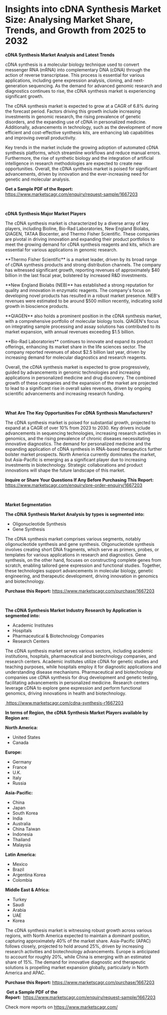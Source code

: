 <p><h1>Insights into cDNA Synthesis Market Size: Analysing Market Share, Trends, and Growth from 2025 to 2032</h1></p><p><strong>cDNA Synthesis Market Analysis and Latest Trends</strong></p>
<p><p>cDNA synthesis is a molecular biology technique used to convert messenger RNA (mRNA) into complementary DNA (cDNA) through the action of reverse transcriptase. This process is essential for various applications, including gene expression analysis, cloning, and next-generation sequencing. As the demand for advanced genomic research and diagnostics continues to rise, the cDNA synthesis market is experiencing significant growth.</p><p>The cDNA synthesis market is expected to grow at a CAGR of 6.8% during the forecast period. Factors driving this growth include increasing investments in genomic research, the rising prevalence of genetic disorders, and the expanding use of cDNA in personalized medicine. Additionally, advancements in technology, such as the development of more efficient and cost-effective synthesis kits, are enhancing lab capabilities and improving overall productivity.</p><p>Key trends in the market include the growing adoption of automated cDNA synthesis platforms, which streamline workflows and reduce manual errors. Furthermore, the rise of synthetic biology and the integration of artificial intelligence in research methodologies are expected to create new opportunities. Overall, the cDNA synthesis market is poised for significant advancements, driven by innovation and the ever-increasing need for genetic and molecular analysis.</p></p>
<p><strong>Get a Sample PDF of the Report:&nbsp;</strong> <a href="https://www.marketscagr.com/enquiry/request-sample/1667203?utm_campaign=3201&utm_medium=2&utm_source=Github&utm_content=ia&utm_term=06032025&utm_id=cdna-synthesis">https://www.marketscagr.com/enquiry/request-sample/1667203</a></p>
<p>&nbsp;</p>
<p><strong>cDNA Synthesis Major Market Players</strong></p>
<p><p>The cDNA synthesis market is characterized by a diverse array of key players, including Bioline, Bio-Rad Laboratories, New England Biolabs, QIAGEN, TATAA Biocenter, and Thermo Fisher Scientific. These companies are pivotal in driving innovation and expanding their product portfolios to meet the growing demand for cDNA synthesis reagents and kits, which are essential for various applications in genomic research.</p><p>**Thermo Fisher Scientific** is a market leader, driven by its broad range of cDNA synthesis products and strong distribution channels. The company has witnessed significant growth, reporting revenues of approximately $40 billion in the last fiscal year, bolstered by increased R&D investments.</p><p>**New England Biolabs (NEB)** has established a strong reputation for quality and innovation in enzymatic reagents. The company's focus on developing novel products has resulted in a robust market presence. NEB's revenues were estimated to be around $500 million recently, indicating solid growth in bioscience products.</p><p>**QIAGEN** also holds a prominent position in the cDNA synthesis market, with a comprehensive portfolio of molecular biology tools. QIAGEN's focus on integrating sample processing and assay solutions has contributed to its market expansion, with annual revenues exceeding $1.5 billion.</p><p>**Bio-Rad Laboratories** continues to innovate and expand its product offerings, enhancing its market share in the life sciences sector. The company reported revenues of about $2.5 billion last year, driven by increasing demand for molecular diagnostics and research reagents.</p><p>Overall, the cDNA synthesis market is expected to grow progressively, guided by advancements in genomic technologies and increasing applications in personalized medicine and drug discovery. The combined growth of these companies and the expansion of the market are projected to lead to a significant rise in overall sales revenues, driven by ongoing scientific advancements and increasing research funding.</p></p>
<p>&nbsp;</p>
<p><strong>What Are The Key Opportunities For cDNA Synthesis Manufacturers?</strong></p>
<p><p>The cDNA synthesis market is poised for substantial growth, projected to expand at a CAGR of over 10% from 2023 to 2030. Key drivers include advancements in sequencing technologies, increasing research activities in genomics, and the rising prevalence of chronic diseases necessitating innovative diagnostics. The demand for personalized medicine and the expanding application of cDNA synthesis in RNA-based therapeutics further bolster market prospects. North America currently dominates the market, but Asia-Pacific is emerging as a significant player due to increasing investments in biotechnology. Strategic collaborations and product innovations will shape the future landscape of this market.</p></p>
<p><strong>Inquire or Share Your Questions If Any Before Purchasing This Report:</strong> <a href="https://www.marketscagr.com/enquiry/pre-order-enquiry/1667203?utm_campaign=3201&utm_medium=2&utm_source=Github&utm_content=ia&utm_term=06032025&utm_id=cdna-synthesis">https://www.marketscagr.com/enquiry/pre-order-enquiry/1667203</a></p>
<p>&nbsp;</p>
<p><strong>Market Segmentation</strong></p>
<p><strong>The cDNA Synthesis Market Analysis by types is segmented into:</strong></p>
<p><ul><li>Oligonucleotide Synthesis</li><li>Gene Synthesis</li></ul></p>
<p><p>The cDNA synthesis market comprises various segments, notably oligonucleotide synthesis and gene synthesis. Oligonucleotide synthesis involves creating short DNA fragments, which serve as primers, probes, or templates for various applications in research and diagnostics. Gene synthesis, on the other hand, focuses on constructing complete genes from scratch, enabling tailored gene expression and functional studies. Together, these technologies support advancements in molecular biology, genetic engineering, and therapeutic development, driving innovation in genomics and biotechnology.</p></p>
<p><strong>Purchase this Report:&nbsp;</strong><a href="https://www.marketscagr.com/purchase/1667203?utm_campaign=3201&utm_medium=2&utm_source=Github&utm_content=ia&utm_term=06032025&utm_id=cdna-synthesis">https://www.marketscagr.com/purchase/1667203</a></p>
<p>&nbsp;</p>
<p><strong>The cDNA Synthesis Market Industry Research by Application is segmented into:</strong></p>
<p><ul><li>Academic Institutes</li><li>Hospitals</li><li>Pharmaceutical & Biotechnology Companies</li><li>Research Centers</li></ul></p>
<p><p>The cDNA synthesis market serves various sectors, including academic institutions, hospitals, pharmaceutical and biotechnology companies, and research centers. Academic institutes utilize cDNA for genetic studies and teaching purposes, while hospitals employ it for diagnostic applications and understanding disease mechanisms. Pharmaceutical and biotechnology companies use cDNA synthesis for drug development and genetic testing, facilitating advancements in personalized medicine. Research centers leverage cDNA to explore gene expression and perform functional genomics, driving innovations in health and biotechnology.</p></p>
<p><a href="https://www.marketscagr.com/cdna-synthesis-r1667203?utm_campaign=3201&utm_medium=2&utm_source=Github&utm_content=ia&utm_term=06032025&utm_id=cdna-synthesis">&nbsp;https://www.marketscagr.com/cdna-synthesis-r1667203</a></p>
<p><strong>In terms of Region, the cDNA Synthesis Market Players available by Region are:</strong></p>
<p>
    <p> <strong> North America: </strong>
        <ul>
            <li>United States</li>
            <li>Canada</li>
        </ul>
        </p> 
    <p> <strong> Europe: </strong>
        <ul>
            <li>Germany</li>
            <li>France</li>
            <li>U.K.</li>
            <li>Italy</li>
            <li>Russia</li>
        </ul>
        </p> 
    <p> <strong> Asia-Pacific: </strong>
        <ul>
            <li>China</li>
            <li>Japan</li>
            <li>South Korea</li>
            <li>India</li>
            <li>Australia</li>
            <li>China Taiwan</li>
            <li>Indonesia</li>
            <li>Thailand</li>
            <li>Malaysia</li>
        </ul>
        </p> 
    <p> <strong> Latin America: </strong>
        <ul>
            <li>Mexico</li>
            <li>Brazil</li>
            <li>Argentina Korea</li>
            <li>Colombia</li>
        </ul>
        </p> 
    <p> <strong> Middle East & Africa: </strong>
        <ul>
            <li>Turkey</li>
            <li>Saudi</li>
            <li>Arabia</li>
            <li>UAE</li>
            <li>Korea</li>
        </ul>
    </p>
    </p>
<p><p>The cDNA synthesis market is witnessing robust growth across various regions, with North America expected to maintain a dominant position, capturing approximately 40% of the market share. Asia-Pacific (APAC) follows closely, projected to hold around 25%, driven by increasing research activities and biotechnology advancements. Europe is anticipated to account for roughly 20%, while China is emerging with an estimated share of 15%. The demand for innovative diagnostic and therapeutic solutions is propelling market expansion globally, particularly in North America and APAC.</p></p>
<p><strong>Purchase this Report: </strong><a href="https://www.marketscagr.com/purchase/1667203?utm_campaign=3201&utm_medium=2&utm_source=Github&utm_content=ia&utm_term=06032025&utm_id=cdna-synthesis">https://www.marketscagr.com/purchase/1667203</a></p>
<p>&nbsp;<strong>Get a Sample PDF of the Report:&nbsp;&nbsp;</strong><a href="https://www.marketscagr.com/enquiry/request-sample/1667203?utm_campaign=3201&utm_medium=2&utm_source=Github&utm_content=ia&utm_term=06032025&utm_id=cdna-synthesis">https://www.marketscagr.com/enquiry/request-sample/1667203</a></p>
<p><strong></strong></p>
<p>Check more reports on <a href="https://www.marketscagr.com/?utm_campaign=3201&utm_medium=2&utm_source=Github&utm_content=ia&utm_term=06032025&utm_id=cdna-synthesis">https://www.marketscagr.com/</a></p>